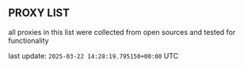 ## PROXY LIST

all proxies in this list were collected from open sources and tested for functionality

last update: `2025-03-22 14:28:19.795150+00:00` UTC